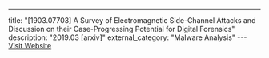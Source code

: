 ---
title: "[1903.07703] A Survey of Electromagnetic Side-Channel Attacks and Discussion on their Case-Progressing Potential for Digital Forensics"
description: "2019.03 [arxiv]"
external_category: "Malware Analysis"
---[Visit Website](https://arxiv.org/abs/1903.07703)

